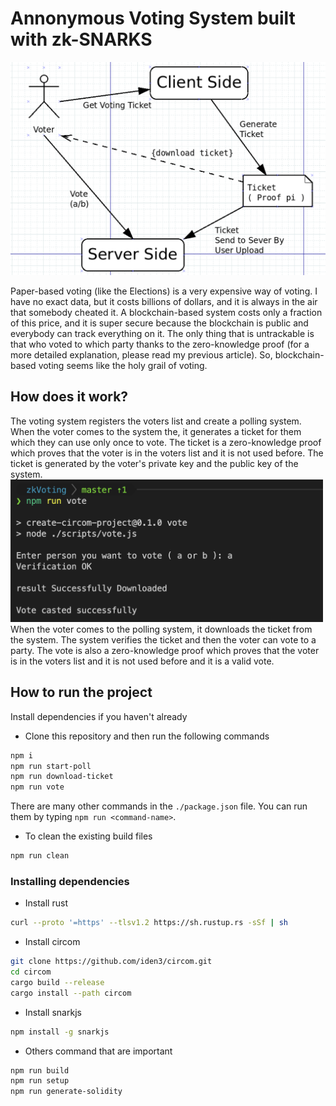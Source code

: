 # Annonymous Voting System built with zk-SNARKS

![alt text](img/dia.png)

Paper-based voting (like the Elections) is a very expensive way of voting. I have no exact data, but it costs billions of dollars, and it is always in the air that somebody cheated it.
A blockchain-based system costs only a fraction of this price, and it is super secure because the blockchain is public and everybody can track everything on it.
The only thing that is untrackable is that who voted to which party thanks to the zero-knowledge proof (for a more detailed explanation, please read my previous article). So, blockchain-based voting seems like the holy grail of voting.

## How does it work?

The voting system registers the voters list and create a polling system. When the voter comes to the system the, it generates a ticket for them which they can use only once to vote.
The ticket is a zero-knowledge proof which proves that the voter is in the voters list and it is not used before. The ticket is generated by the voter's private key and the public key of the system.
</br>
<img src="img/term.png" width="500">
</br>
When the voter comes to the polling system, it downloads the ticket from the system.
The system verifies the ticket and then the voter can vote to a party. The vote is also a zero-knowledge proof which proves that the voter is in the voters list and it is not used before and it is a valid vote.

## How to run the project
Install dependencies if you haven't already

- Clone this repository and then run the following commands
```bash
npm i
npm run start-poll
npm run download-ticket
npm run vote
```
There are many other commands in the `./package.json` file. You can run them by typing `npm run <command-name>`.

- To clean the existing build files
```bash
npm run clean
```

### Installing dependencies

- Install rust
```bash
curl --proto '=https' --tlsv1.2 https://sh.rustup.rs -sSf | sh
```
- Install circom
```bash
git clone https://github.com/iden3/circom.git
cd circom
cargo build --release
cargo install --path circom
```
- Install snarkjs
```bash
npm install -g snarkjs
```

- Others command that are important
```bash
npm run build
npm run setup
npm run generate-solidity
```



